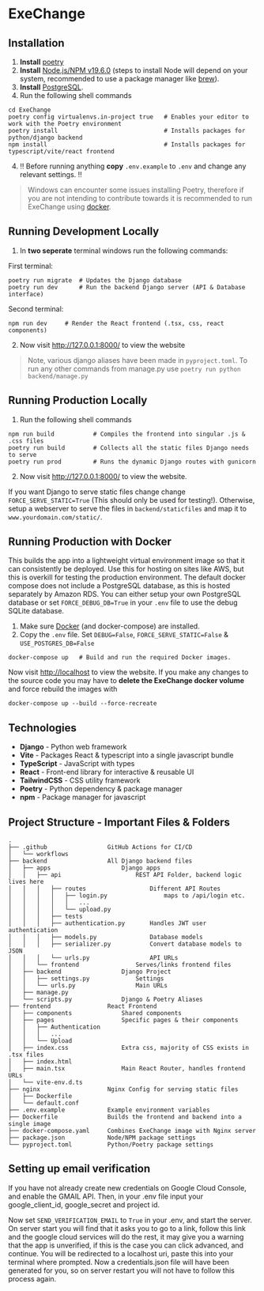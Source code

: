 # ExeChange

## Installation

1. **Install** [poetry](https://python-poetry.org/docs/#installing-with-the-official-installer)
2. **Install** [Node.js/NPM v19.6.0](https://nodejs.org/en/) (steps to install Node will depend on your system, recommended to use a package manager like [brew](https://formulae.brew.sh/formula/node)).
3. **Install** [PostgreSQL](https://formulae.brew.sh/formula/postgresql@14).
4. Run the following shell commands

```shell
cd ExeChange
poetry config virtualenvs.in-project true   # Enables your editor to work with the Poetry environment
poetry install                              # Installs packages for python/django backend
npm install                                 # Installs packages for typescript/vite/react frontend
```

4. :bangbang: Before running anything **copy** `.env.example` to `.env` and change any relevant settings. :bangbang:

> Windows can encounter some issues installing Poetry, therefore if you are not intending to contribute towards it is recommended to run ExeChange using [docker](#running-production-with-docker).

## Running Development Locally

1. In **two seperate** terminal windows run the following commands:

First terminal:

```shell
poetry run migrate  # Updates the Django database
poetry run dev      # Run the backend Django server (API & Database interface)
```

Second terminal:

```shell
npm run dev     # Render the React frontend (.tsx, css, react components)
```

2. Now visit <http://127.0.0.1:8000/> to view the website

> Note, various django aliases have been made in `pyproject.toml`. To run any other commands from manage.py use `poetry run python backend/manage.py`

## Running Production Locally

1. Run the following shell commands

```shell
npm run build           # Compiles the frontend into singular .js & .css files
poetry run build        # Collects all the static files Django needs to serve
poetry run prod         # Runs the dynamic Django routes with gunicorn
```

2. Now visit <http://127.0.0.1:8000/> to view the website.

If you want Django to serve static files change change `FORCE_SERVE_STATIC=True` (This should only be used for testing!). Otherwise, setup a webserver to serve the files in `backend/staticfiles` and map it to `www.yourdomain.com/static/`.

## Running Production with Docker

This builds the app into a lightweight virtual environment image so that it can consistently be deployed. Use this for hosting on sites like AWS, but this is overkill for testing the production environment. The default docker compose does not include a PostgreSQL database, as this is hosted separately by Amazon RDS. You can either setup your own PostgreSQL database or set `FORCE_DEBUG_DB=True` in your `.env` file to use the debug SQLite database.

1. Make sure [Docker](https://docs.docker.com/get-docker/) (and docker-compose) are installed.
2. Copy the `.env` file. Set `DEBUG=False`, `FORCE_SERVE_STATIC=False` & `USE_POSTGRES_DB=False`

```shell
docker-compose up   # Build and run the required Docker images.
```

Now visit <http://localhost> to view the website. If you make any changes to the source code you may have to **delete the ExeChange docker volume** and force rebuild the images with

```shell
docker-compose up --build --force-recreate
```

## Technologies

- **Django** - Python web framework
- **Vite** - Packages React & typescript into a single javascript bundle
- **TypeScript** - JavaScript with types
- **React** - Front-end library for interactive & reusable UI
- **TailwindCSS** - CSS utility framework
- **Poetry** - Python dependency & package manager
- **npm** - Package manager for javascript

## Project Structure - Important Files & Folders

```
.
├── .github                 GitHub Actions for CI/CD
│   └── workflows
├── backend                 All Django backend files
│   ├── apps                    Django apps
│   │   ├── api                     REST API Folder, backend logic lives here
│   │   │   ├── routes                  Different API Routes
│   │   │   │   ├── login.py                maps to /api/login etc.
│   │   │   │   │   ...
│   │   │   │   └── upload.py
│   │   │   ├── tests
│   │   │   ├── authentication.py       Handles JWT user authentication
│   │   │   ├── models.py               Database models
│   │   │   ├── serializer.py           Convert database models to JSON
│   │   │   └── urls.py                 API URLs
│   │   └── frontend                Serves/links frontend files
│   ├── backend                 Django Project
│   │   ├── settings.py             Settings
│   │   └── urls.py                 Main URLs
│   ├── manage.py
│   └── scripts.py              Django & Poetry Aliases
├── frontend                React Frontend
│   ├── components              Shared components
│   ├── pages                   Specific pages & their components
│   │   ├── Authentication
│   │   │   ...
│   │   └── Upload
│   ├── index.css               Extra css, majority of CSS exists in .tsx files
│   ├── index.html
│   ├── main.tsx                Main React Router, handles frontend URLs
│   └── vite-env.d.ts
├── nginx                   Nginx Config for serving static files
│   ├── Dockerfile
│   └── default.conf
├── .env.example            Example environment variables
├── Dockerfile              Builds the frontend and backend into a single image
├── docker-compose.yaml     Combines ExeChange image with Nginx server
├── package.json            Node/NPM package settings
└── pyproject.toml          Python/Poetry package settings
```

## Setting up email verification

If you have not already create new credentials on Google Cloud Console, and enable the GMAIL API. Then, in your .env file input your google_client_id, google_secret and project id.

Now set `SEND_VERIFICATION_EMAIL` to `True` in your .env, and start the server. On server start you will find that it asks you to go to a link, follow this link and the google cloud services will do the rest, it may give you a warning that the app is unverified, if this is the case you can click advanced, and continue. You will be redirected to a localhost uri, paste this into your terminal where prompted. Now a credentials.json file will have been generated for you, so on server restart you will not have to follow this process again.
